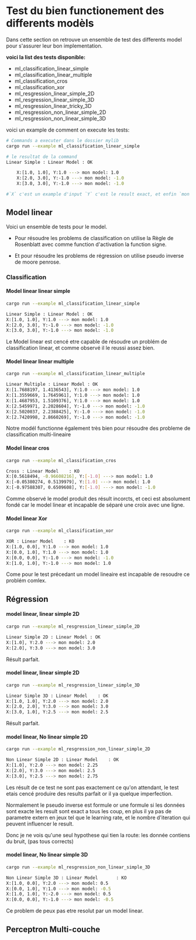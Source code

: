 # Test du bien functionement des differents modèls

Dans cette section on retrouve un ensemble de test des differents model pour s'assurer leur bon implementation.

**voici la list des tests disponible:**

- ml_classification_linear_simple
- ml_classification_linear_multiple
- ml_classification_cros
- ml_classification_xor
- ml_resgression_linear_simple_2D
- ml_resgression_linear_simple_3D
- ml_resgression_linear_tricky_3D
- ml_resgression_non_linear_simple_2D
- ml_resgression_non_linear_simple_3D

voici un example de comment on execute les tests:

```bash
# Commands a executer dans le dossier mylib
cargo run --example ml_classification_linear_simple
```
```sh
# le resultat de la command
Linear Simple : Linear Model : OK

    X:[1.0, 1.0], Y:1.0 ---> mon model: 1.0
    X:[2.0, 3.0], Y:-1.0 ---> mon model: -1.0
    X:[3.0, 3.0], Y:-1.0 ---> mon model: -1.0

#`X` c'est un example d'input `Y` c'est le result exact, et enfin `mon model` c'est le result que le model a renvoyé
```

## Model linear

Voici un ensemble de tests pour le model.
- Pour résoudre les problems de classification on utilise la Règle de Rosenblatt avec comme function d'activation la function signe.

- Et pour résoudre les problems de régression on utilise pseudo inverse de moore penrose.

### Classification

#### Model linear linear simple

```bash
cargo run --example ml_classification_linear_simple
```
```bash
Linear Simple : Linear Model : OK
X:[1.0, 1.0], Y:1.0 ---> mon model: 1.0
X:[2.0, 3.0], Y:-1.0 ---> mon model: -1.0
X:[3.0, 3.0], Y:-1.0 ---> mon model: -1.0
```
Le Model linear est cencé etre capable de résoudre un problém de classification linear, et comme observé il le reussi assez bien. 

#### Model linear linear multiple

```bash
cargo run --example ml_classification_linear_multiple
```
```bash
Linear Multiple : Linear Model : OK
X:[1.7688197, 1.4136543], Y:1.0 ---> mon model: 1.0
X:[1.3559669, 1.7645961], Y:1.0 ---> mon model: 1.0
X:[1.4687953, 1.5109376], Y:1.0 ---> mon model: 1.0
X:[2.5459971, 2.2028604], Y:-1.0 ---> mon model: -1.0
X:[2.5020037, 2.2388425], Y:-1.0 ---> mon model: -1.0
X:[2.7420998, 2.8660269], Y:-1.0 ---> mon model: -1.0
```
Notre modél functionne également très bien pour résoudre des probleme de classification multi-lineaire 

#### Model linear cros
```bash
cargo run --example ml_classification_cros
```
```bash
Cross : Linear Model    : KO
X:[0.5618494, -0.96608216], Y:[-1.0] ---> mon model: 1.0
X:[-0.05380274, 0.5139979], Y:[1.0] ---> mon model: 1.0
X:[-0.97588307, 0.6509608], Y:[-1.0] ---> mon model: -1.0
```

Comme observé le model produit des résult incorcts, et ceci est absolument fondé car le model linear et incapable de séparé une croix avec une ligne.

#### Model linear Xor

```bash
cargo run --example ml_classification_xor
```
```bash
XOR : Linear Model    : KO
X:[1.0, 0.0], Y:1.0 ---> mon model: 1.0
X:[0.0, 1.0], Y:1.0 ---> mon model: 1.0
X:[0.0, 0.0], Y:-1.0 ---> mon model: -1.0
X:[1.0, 1.0], Y:-1.0 ---> mon model: 1.0
```
Come pour le test précedant un model lineaire est incapable de resoudre ce problém comlex.

## Régression

#### model linear, linear simple 2D

```bash
cargo run --example ml_resgression_linear_simple_2D
```
```bash
Linear Simple 2D : Linear Model : OK
X:[1.0], Y:2.0 ---> mon model: 2.0
X:[2.0], Y:3.0 ---> mon model: 3.0
```
Résult parfait.




#### model linear, linear simple 2D

```bash
cargo run --example ml_resgression_linear_simple_3D
```
```bash
Linear Simple 3D : Linear Model    : OK
X:[1.0, 1.0], Y:2.0 ---> mon model: 2.0
X:[2.0, 2.0], Y:3.0 ---> mon model: 3.0
X:[3.0, 1.0], Y:2.5 ---> mon model: 2.5
```
Résult parfait.

#### model linear, No linear simple 2D

```bash
cargo run --example ml_resgression_non_linear_simple_2D
```
```bash
Non Linear Simple 2D : Linear Model    : OK
X:[1.0], Y:2.0 ---> mon model: 2.25
X:[2.0], Y:3.0 ---> mon model: 2.5
X:[3.0], Y:2.5 ---> mon model: 2.75
```

Les résult de ce test ne sont pas exactement ce qu'on attendant, le test etais cencé produire des results parfait or il ya quelque imperfection. 

Normalement le pseudo inverse est formule or une formule si les données sont exacte les result sont exact a tous les coup, en plus il ya pas de parametre extern en jeux tel que le learning rate, et le nombre d'iteration qui peuvent influencer le result.

Donc je ne vois qu'une seul hypothese qui tien la route: les donnée contiens du bruit, (pas tous corrects)

#### model linear, No linear simple 3D
```bash
cargo run --example ml_resgression_non_linear_simple_3D
```
```bash
Non Linear Simple 3D : Linear Model       : KO
X:[1.0, 0.0], Y:2.0 ---> mon model: 0.5
X:[0.0, 1.0], Y:1.0 ---> mon model: -0.5
X:[1.0, 1.0], Y:-2.0 ---> mon model: 0.5
X:[0.0, 0.0], Y:-1.0 ---> mon model: -0.5
```
Ce problem de peux pas etre resolut par un model linear.


## Perceptron Multi-couche
